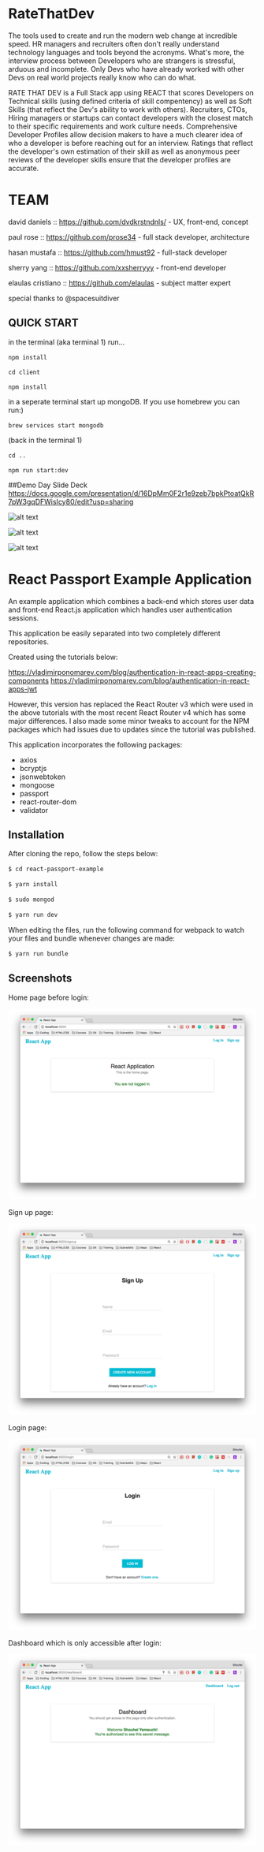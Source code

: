 # RateThatDev

The tools used to create and run the modern web change at incredible speed. HR managers and recruiters often don't really understand technology languages and tools beyond the acronyms. What's more, the interview process between Developers who are strangers is stressful, arduous and incomplete. Only Devs who have already worked with other Devs on real world projects really know who can do what.

RATE THAT DEV is a Full Stack app using REACT that scores Developers on Technical skills (using defined criteria of skill compentency) as well as Soft Skills (that reflect the Dev's ability to work with others). Recruiters, CTOs, Hiring managers or startups can contact developers with the closest match to their specific requirements and work culture needs. Comprehensive Developer Profiles allow decision makers to have a much clearer idea of who a developer is before reaching out for an interview. Ratings that reflect the developer's own estimation of their skill as well as anonymous peer reviews of the developer skills ensure that the developer profiles are accurate.


# TEAM

david daniels :: https://github.com/dvdkrstndnls/ -  UX, front-end, concept

paul rose :: https://github.com/prose34 - full stack developer, architecture

hasan mustafa :: https://github.com/hmust92 - full-stack developer

sherry yang :: https://github.com/xxsherryyy - front-end developer

elaulas cristiano :: https://github.com/elaulas - subject matter expert

special thanks to @spacesuitdiver

##  QUICK START


in the terminal (aka terminal 1) run...

```
npm install
```

```
cd client
```

```
npm install
```

in a seperate terminal start up mongoDB. If you use homebrew you can run:)
```
brew services start mongodb
```

(back in the terminal 1)

```
cd ..
```

```
npm run start:dev
```

##Demo Day Slide Deck
https://docs.google.com/presentation/d/16DpMm0F2r1e9zeb7bpkPtoatQkR7pW3gqDFWisIcy80/edit?usp=sharing



![alt text](https://github.com/xxsherryyy/RateMyDev/blob/master/image.png)

![alt text](https://github.com/xxsherryyy/RateMyDev/blob/master/IMG_20180714_173901.jpg)

![alt text](https://github.com/xxsherryyy/RateMyDev/blob/master/IMG_20180714_173912.jpg)



# React Passport Example Application

An example application which combines a back-end which stores user data and front-end React.js application which handles user authentication sessions.

This application be easily separated into two completely different repositories.

Created using the tutorials below:

https://vladimirponomarev.com/blog/authentication-in-react-apps-creating-components
https://vladimirponomarev.com/blog/authentication-in-react-apps-jwt

However, this version has replaced the React Router v3 which were used in the above tutorials with the most recent React Router v4 which has some major differences. I also made some minor tweaks to account for the NPM packages which had issues due to updates since the tutorial was published.

This application incorporates the following packages:

- axios
- bcryptjs
- jsonwebtoken
- mongoose
- passport
- react-router-dom
- validator

## Installation

After cloning the repo, follow the steps below:
```sh
$ cd react-passport-example
```
```sh
$ yarn install
```
```sh
$ sudo mongod
```
```sh
$ yarn run dev
```

When editing the files, run the following command for webpack to watch your files and bundle whenever changes are made:
```sh
$ yarn run bundle
```

## Screenshots

Home page before login:

![Alt Home Page](/README/home.png?raw=true)

Sign up page:

![Alt Signup Page](/README/signup.png?raw=true)

Login page:

![Alt Login Page](/README/login.png?raw=true)

Dashboard which is only accessible after login:

![Alt Dashboard](/README/dashboard.png?raw=true)
